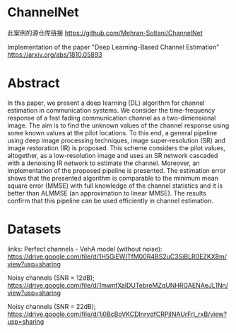 # ChannelNet
此案例的源仓库链接 https://github.com/Mehran-Soltani/ChannelNet

Implementation of the paper "Deep Learning-Based Channel Estimation" https://arxiv.org/abs/1810.05893

# Abstract 

In this paper, we present a deep learning (DL) algorithm for channel estimation in communication systems. We consider the time-frequency response of a fast fading communication channel as a two-dimensional image. The aim is to find the unknown values of the channel response  using some known values at the pilot locations. To this end, a general pipeline using deep image processing techniques, image super-resolution (SR) and image restoration (IR) is proposed. This scheme considers the pilot values, altogether, as a low-resolution image and uses an SR network cascaded with a denoising IR network to estimate the channel. Moreover, an implementation of the proposed pipeline is presented. The estimation error shows that the presented algorithm is comparable to the minimum mean square error (MMSE) with full knowledge of the channel statistics and it is better than ALMMSE (an approximation to linear MMSE). The results confirm that this pipeline can be used efficiently in channel estimation.

# Datasets
links: 
Perfect channels - VehA model (without noise):
https://drive.google.com/file/d/1H5GiEWITfM00R4BS2uC3SiBLR0EZKX8m/view?usp=sharing

Noisy channels (SNR = 12dB);
https://drive.google.com/file/d/1mwnfXalDUTebreMZqUNHRGAENAeJL1Nn/view?usp=sharing

Noisy channels (SNR = 22dB);  
https://drive.google.com/file/d/1j0BcBoVKCDInryqfCRPjINAUrFrI_rxB/view?usp=sharing
